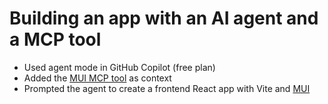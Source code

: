# Building an app with an AI agent and a MCP tool

- Used agent mode in GitHub Copilot (free plan)
- Added the [MUI MCP tool](https://mui.com/material-ui/getting-started/mcp/) as context
- Prompted the agent to create a frontend React app with Vite and [MUI](https://mui.com/material-ui/getting-started/)
